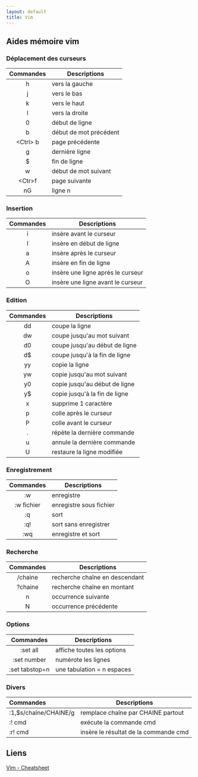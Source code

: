 ```yaml
---
layout: default
title: Vim
---
```


## Aides mémoire vim

### Déplacement des curseurs

| Commandes | Descriptions           |
| :-------: | ---------------------- |
|     h     | vers la gauche         |
|     j     | vers le bas            |
|     k     | vers le haut           |
|     l     | vers la droite         |
|     0     | début de ligne         |
|     b     | début de mot précédent |
| <Ctrl\> b | page précédente        |
|     g     | dernière ligne         |
|     $     | fin de ligne           |
|     w     | début de mot suivant   |
|  <Ctr\>f  | page suivante          |
|    nG     | ligne n                |

### Insertion

| Commandes | Descriptions                      |
| :-------: | --------------------------------- |
|     i     | insère avant le curseur           |
|     I     | insère en début de ligne          |
|     a     | insère après le curseur           |
|     A     | insère en fin de ligne            |
|     o     | insère une ligne après le curseur |
|     O     | insère une ligne avant le curseur |

### Edition

| Commandes | Descriptions                  |
| :-------: | ----------------------------- |
|    dd     | coupe la ligne                |
|    dw     | coupe jusqu'au mot suivant    |
|    d0     | coupe jusqu'au début de ligne |
|    d$     | coupe jusqu'à la fin de ligne |
|    yy     | copie la ligne                |
|    yw     | copie jusqu'au mot suivant    |
|    y0     | copie jusqu'au début de ligne |
|    y$     | copie jusqu'à la fin de ligne |
|     x     | supprime 1 caractère          |
|     p     | colle après le curseur        |
|     P     | colle avant le curseur        |
|     .     | répète la dernière commande   |
|     u     | annule la dernière commande   |
|     U     | restaure la ligne modifiée    |

### Enregistrement

| Commandes  | Descriptions            |
| :--------: | ----------------------- |
|     :w     | enregistre              |
| :w fichier | enregistre sous fichier |
|     :q     | sort                    |
|    :q!     | sort sans enregistrer   |
|    :wq     | enregistre et sort      |

### Recherche

| Commandes | Descriptions                   |
| :-------: | ------------------------------ |
|  /chaine  | recherche chaîne en descendant |
|  ?chaine  | recherche chaîne en montant    |
|     n     | occurrence suivante            |
|     N     | occurrence précédente          |

### Options

|   Commandes    | Descriptions               |
| :------------: | -------------------------- |
|    :set all    | affiche toutes les options |
|  :set number   | numérote les lignes        |
| :set tabstop=n | une tabulation = n espaces |

### Divers

| Commandes             | Descriptions                          |
| :-------------------- | ------------------------------------- |
| :1,$s/chaîne/CHAINE/g | remplace chaîne par CHAINE partout    |
| :! cmd                | exécute la commande cmd               |
| :r! cmd               | insère le résultat de la commande cmd |

## Liens

[Vim - Cheatsheet](https://devhints.io/vim) <br/>

